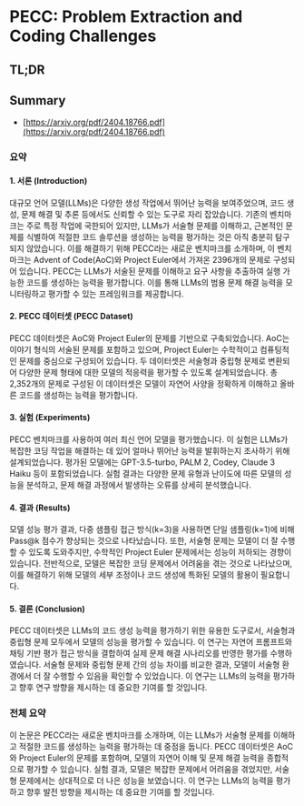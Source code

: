 # PECC: Problem Extraction and Coding Challenges
## TL;DR
## Summary
- [https://arxiv.org/pdf/2404.18766.pdf](https://arxiv.org/pdf/2404.18766.pdf)

### 요약

#### 1. 서론 (Introduction)
대규모 언어 모델(LLMs)은 다양한 생성 작업에서 뛰어난 능력을 보여주었으며, 코드 생성, 문제 해결 및 추론 등에서도 신뢰할 수 있는 도구로 자리 잡았습니다. 기존의 벤치마크는 주로 특정 작업에 국한되어 있지만, LLMs가 서술형 문제를 이해하고, 근본적인 문제를 식별하여 적절한 코드 솔루션을 생성하는 능력을 평가하는 것은 아직 충분히 탐구되지 않았습니다. 이를 해결하기 위해 PECC라는 새로운 벤치마크를 소개하며, 이 벤치마크는 Advent of Code(AoC)와 Project Euler에서 가져온 2396개의 문제로 구성되어 있습니다. PECC는 LLMs가 서술된 문제를 이해하고 요구 사항을 추출하여 실행 가능한 코드를 생성하는 능력을 평가합니다. 이를 통해 LLMs의 범용 문제 해결 능력을 모니터링하고 평가할 수 있는 프레임워크를 제공합니다.

#### 2. PECC 데이터셋 (PECC Dataset)
PECC 데이터셋은 AoC와 Project Euler의 문제를 기반으로 구축되었습니다. AoC는 이야기 형식의 서술된 문제를 포함하고 있으며, Project Euler는 수학적이고 컴퓨팅적인 문제를 중심으로 구성되어 있습니다. 두 데이터셋은 서술형과 중립형 문제로 변환되어 다양한 문제 형태에 대한 모델의 적응력을 평가할 수 있도록 설계되었습니다. 총 2,352개의 문제로 구성된 이 데이터셋은 모델이 자연어 사양을 정확하게 이해하고 올바른 코드를 생성하는 능력을 평가합니다.

#### 3. 실험 (Experiments)
PECC 벤치마크를 사용하여 여러 최신 언어 모델을 평가했습니다. 이 실험은 LLMs가 복잡한 코딩 작업을 해결하는 데 있어 얼마나 뛰어난 능력을 발휘하는지 조사하기 위해 설계되었습니다. 평가된 모델에는 GPT-3.5-turbo, PALM 2, Codey, Claude 3 Haiku 등이 포함되었습니다. 실험 결과는 다양한 문제 유형과 난이도에 따른 모델의 성능을 분석하고, 문제 해결 과정에서 발생하는 오류를 상세히 분석했습니다.

#### 4. 결과 (Results)
모델 성능 평가 결과, 다중 샘플링 접근 방식(k=3)을 사용하면 단일 샘플링(k=1)에 비해 Pass@k 점수가 향상되는 것으로 나타났습니다. 또한, 서술형 문제는 모델이 더 잘 수행할 수 있도록 도와주지만, 수학적인 Project Euler 문제에서는 성능이 저하되는 경향이 있습니다. 전반적으로, 모델은 복잡한 코딩 문제에서 어려움을 겪는 것으로 나타났으며, 이를 해결하기 위해 모델의 세부 조정이나 코드 생성에 특화된 모델의 활용이 필요합니다.

#### 5. 결론 (Conclusion)
PECC 데이터셋은 LLMs의 코드 생성 능력을 평가하기 위한 유용한 도구로서, 서술형과 중립형 문제 모두에서 모델의 성능을 평가할 수 있습니다. 이 연구는 자연어 프롬프트와 채팅 기반 평가 접근 방식을 결합하여 실제 문제 해결 시나리오를 반영한 평가를 수행하였습니다. 서술형 문제와 중립형 문제 간의 성능 차이를 비교한 결과, 모델이 서술형 환경에서 더 잘 수행할 수 있음을 확인할 수 있었습니다. 이 연구는 LLMs의 능력을 평가하고 향후 연구 방향을 제시하는 데 중요한 기여를 할 것입니다.

### 전체 요약
이 논문은 PECC라는 새로운 벤치마크를 소개하며, 이는 LLMs가 서술형 문제를 이해하고 적절한 코드를 생성하는 능력을 평가하는 데 중점을 둡니다. PECC 데이터셋은 AoC와 Project Euler의 문제를 포함하며, 모델의 자연어 이해 및 문제 해결 능력을 종합적으로 평가할 수 있습니다. 실험 결과, 모델은 복잡한 문제에서 어려움을 겪었지만, 서술형 문제에서는 상대적으로 더 나은 성능을 보였습니다. 이 연구는 LLMs의 능력을 평가하고 향후 발전 방향을 제시하는 데 중요한 기여를 할 것입니다.